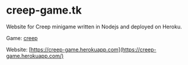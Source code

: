 # creep-game.tk
Website for Creep minigame written in Nodejs and deployed on Heroku.

Game: [creep](https://github.com/galgantar/creep)

Website: [https://creep-game.herokuapp.com](https://creep-game.herokuapp.com/)
